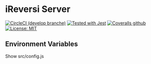 # iReversi Server

[![CircleCI (develop branche)](https://circleci.com/gh/ireversi/ireversi-server/tree/develop.svg?style=shield&circle-token=5e57d0d8074c2cc245f738c084f3119f1193e8cb)](https://circleci.com/gh/ireversi/ireversi-server)
[![Tested with Jest](https://img.shields.io/badge/tested_with-Jest-99424f.svg)](https://github.com/facebook/jest)
[![Coveralls github](https://img.shields.io/codecov/c/github/ireversi/ireversi-server/develop.svg)](https://codecov.io/gh/ireversi/ireversi-server)
[![License: MIT](https://img.shields.io/badge/License-MIT-blue.svg)](https://opensource.org/licenses/MIT)

## Environment Variables
Show src/config.js  

